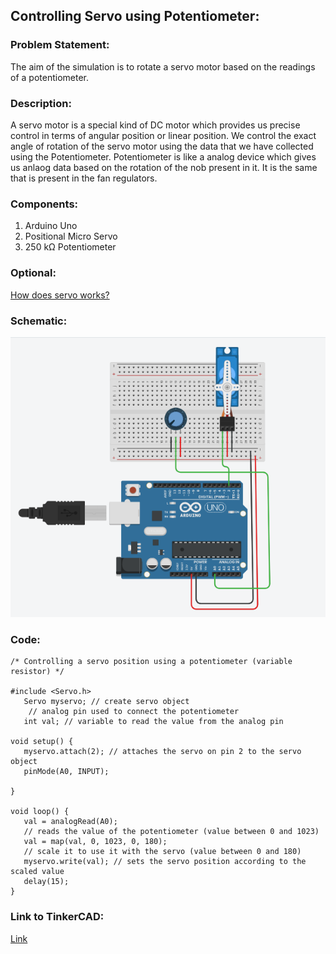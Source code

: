 
## Controlling Servo using Potentiometer:
### Problem Statement:
The aim of the simulation is to rotate a servo motor based on the readings of a potentiometer. 

### Description:
A servo motor is a special kind of DC motor which provides us precise control in terms of angular position or linear position. We control the exact angle of rotation of the servo motor using the data that we have collected using the Potentiometer. Potentiometer is like a analog device which gives us anlaog data based on the rotation of the nob present in it. It is the same that is present in the fan regulators.

### Components:
1. Arduino Uno
2. Positional Micro Servo
3. 250 kΩ Potentiometer

### Optional:
[How does servo works?](https://www.tutorialspoint.com/arduino/arduino_servo_motor.htm)

### Schematic:
![diagram](./images/Screenshot%20from%202020-12-24%2017-08-59.png)

### Code:
```
/* Controlling a servo position using a potentiometer (variable resistor) */

#include <Servo.h>
   Servo myservo; // create servo object
    // analog pin used to connect the potentiometer
   int val; // variable to read the value from the analog pin

void setup() {
   myservo.attach(2); // attaches the servo on pin 2 to the servo object
   pinMode(A0, INPUT);

}

void loop() {
   val = analogRead(A0);
   // reads the value of the potentiometer (value between 0 and 1023)
   val = map(val, 0, 1023, 0, 180);
   // scale it to use it with the servo (value between 0 and 180)
   myservo.write(val); // sets the servo position according to the scaled value
   delay(15);
}
```
### Link to TinkerCAD:
[Link](https://www.tinkercad.com/things/gE6u7EHe2Jy)
